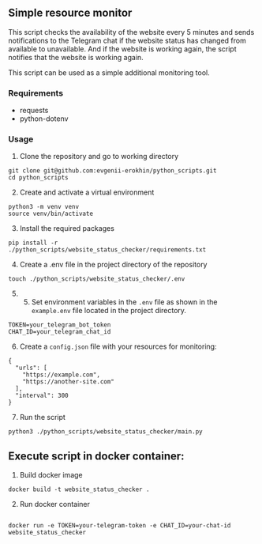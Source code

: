 ## Simple resource monitor

This script checks the availability of the website every 5 minutes and sends notifications to the Telegram chat if the website status has changed from available to unavailable. And if the website is working again, the script notifies that the website is working again.

This script can be used as a simple additional monitoring tool.
### Requirements
- requests
- python-dotenv

### Usage

1. Clone the repository and go to working directory

```
git clone git@github.com:evgenii-erokhin/python_scripts.git
cd python_scripts
```

2. Create and activate a virtual environment
```
python3 -m venv venv
source venv/bin/activate
```

3. Install the required packages
```
pip install -r ./python_scripts/website_status_checker/requirements.txt
```
4. Create a .env file in the project directory of the repository
```
touch ./python_scripts/website_status_checker/.env
```

5. 5. Set environment variables in the `.env` file as shown in the `example.env` file located in the project directory.

```
TOKEN=your_telegram_bot_token
CHAT_ID=your_telegram_chat_id
```

6. Create a `config.json` file with your resources for monitoring:
```
{
  "urls": [
    "https://example.com",
    "https://another-site.com"
  ],
  "interval": 300
}
```
7. Run the script
```
python3 ./python_scripts/website_status_checker/main.py
```

## Execute script in docker container:
1. Build docker image
```
docker build -t website_status_checker .
```

2. Run docker container
```

docker run -e TOKEN=your-telegram-token -e CHAT_ID=your-chat-id website_status_checker
```